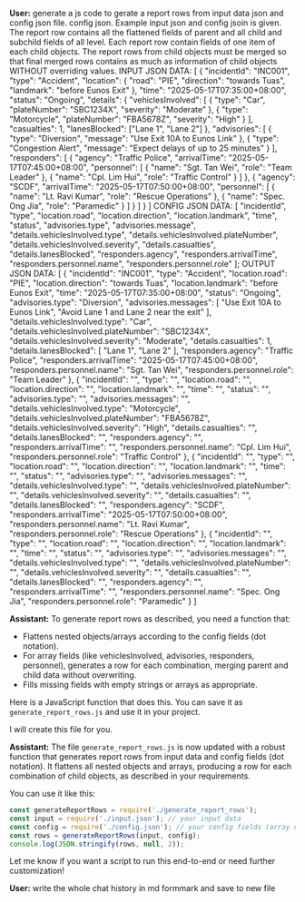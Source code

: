 **User:**
generate a js code to gerate a report rows from input data json and config json file. config json. Example input json and config jsoin is given.
The report row contains all the flattened fields of parent and all child and subchild fields of all level.
Each report row contain fields of one item of each child objects.
The report rows from child objects must be merged so that final merged rows contains as much as information of child objects WITHOUT overriding values.
INPUT JSON DATA:
[
  {
    "incidentId": "INC001",
    "type": "Accident",
    "location": {
      "road": "PIE",
      "direction": "towards Tuas",
      "landmark": "before Eunos Exit"
    },
    "time": "2025-05-17T07:35:00+08:00",
    "status": "Ongoing",
    "details": {
      "vehiclesInvolved": [
        { "type": "Car", "plateNumber": "SBC1234X", "severity": "Moderate" },
        { "type": "Motorcycle", "plateNumber": "FBA5678Z", "severity": "High" }
      ],
      "casualties": 1,
      "lanesBlocked": ["Lane 1", "Lane 2"]
    },
    "advisories": [
      {
        "type": "Diversion",
        "message": "Use Exit 10A to Eunos Link"
      },
      {
        "type": "Congestion Alert",
        "message": "Expect delays of up to 25 minutes"
      }
    ],
    "responders": [
      {
        "agency": "Traffic Police",
        "arrivalTime": "2025-05-17T07:45:00+08:00",
        "personnel": [
          { "name": "Sgt. Tan Wei", "role": "Team Leader" },
          { "name": "Cpl. Lim Hui", "role": "Traffic Control" }
        ]
      },
      {
        "agency": "SCDF",
        "arrivalTime": "2025-05-17T07:50:00+08:00",
        "personnel": [
          { "name": "Lt. Ravi Kumar", "role": "Rescue Operations" },
          { "name": "Spec. Ong Jia", "role": "Paramedic" }
        ]
      }
    ]
  }
]
CONFIG JSON DATA:
[
  "incidentId",
  "type",
  "location.road",
  "location.direction",
  "location.landmark",
  "time",
  "status",
  "advisories.type",
  "advisories.message",
  "details.vehiclesInvolved.type",
  "details.vehiclesInvolved.plateNumber",
  "details.vehiclesInvolved.severity",
  "details.casualties",
  "details.lanesBlocked",
  "responders.agency",
  "responders.arrivalTime",
  "responders.personnel.name",
  "responders.personnel.role"
];
OUTPUT JSON DATA:
[
  {
    "incidentId": "INC001",
    "type": "Accident",
    "location.road": "PIE",
    "location.direction": "towards Tuas",
    "location.landmark": "before Eunos Exit",
    "time": "2025-05-17T07:35:00+08:00",
    "status": "Ongoing",
    "advisories.type": "Diversion",
    "advisories.messages": [
      "Use Exit 10A to Eunos Link",
      "Avoid Lane 1 and Lane 2 near the exit"
    ],
    "details.vehiclesInvolved.type": "Car",
    "details.vehiclesInvolved.plateNumber": "SBC1234X",
    "details.vehiclesInvolved.severity": "Moderate",
    "details.casualties": 1,
    "details.lanesBlocked": [
      "Lane 1",
      "Lane 2"
    ],
    "responders.agency": "Traffic Police",
    "responders.arrivalTime": "2025-05-17T07:45:00+08:00",
    "responders.personnel.name": "Sgt. Tan Wei",
    "responders.personnel.role": "Team Leader"
  },
  {
    "incidentId": "",
    "type": "",
    "location.road": "",
    "location.direction": "",
    "location.landmark": "",
    "time": "",
    "status": "",
    "advisories.type": "",
    "advisories.messages": "",
    "details.vehiclesInvolved.type": "Motorcycle",
    "details.vehiclesInvolved.plateNumber": "FBA5678Z",
    "details.vehiclesInvolved.severity": "High",
    "details.casualties": "",
    "details.lanesBlocked": "",
    "responders.agency": "",
    "responders.arrivalTime": "",
    "responders.personnel.name": "Cpl. Lim Hui",
    "responders.personnel.role": "Traffic Control"
  },
  {
    "incidentId": "",
    "type": "",
    "location.road": "",
    "location.direction": "",
    "location.landmark": "",
    "time": "",
    "status": "",
    "advisories.type": "",
    "advisories.messages": "",
    "details.vehiclesInvolved.type": "",
    "details.vehiclesInvolved.plateNumber": "",
    "details.vehiclesInvolved.severity": "",
    "details.casualties": "",
    "details.lanesBlocked": "",
    "responders.agency": "SCDF",
    "responders.arrivalTime": "2025-05-17T07:50:00+08:00",
    "responders.personnel.name": "Lt. Ravi Kumar",
    "responders.personnel.role": "Rescue Operations"
  },
  {
    "incidentId": "",
    "type": "",
    "location.road": "",
    "location.direction": "",
    "location.landmark": "",
    "time": "",
    "status": "",
    "advisories.type": "",
    "advisories.messages": "",
    "details.vehiclesInvolved.type": "",
    "details.vehiclesInvolved.plateNumber": "",
    "details.vehiclesInvolved.severity": "",
    "details.casualties": "",
    "details.lanesBlocked": "",
    "responders.agency": "",
    "responders.arrivalTime": "",
    "responders.personnel.name": "Spec. Ong Jia",
    "responders.personnel.role": "Paramedic"
  }
]

**Assistant:**
To generate report rows as described, you need a function that:

- Flattens nested objects/arrays according to the config fields (dot notation).
- For array fields (like vehiclesInvolved, advisories, responders, personnel), generates a row for each combination, merging parent and child data without overwriting.
- Fills missing fields with empty strings or arrays as appropriate.

Here is a JavaScript function that does this. You can save it as `generate_report_rows.js` and use it in your project.

I will create this file for you.

**Assistant:**
The file `generate_report_rows.js` is now updated with a robust function that generates report rows from input data and config fields (dot notation). It flattens all nested objects and arrays, producing a row for each combination of child objects, as described in your requirements.

You can use it like this:

```js
const generateReportRows = require('./generate_report_rows');
const input = require('./input.json'); // your input data
const config = require('./config.json'); // your config fields (array of dot paths)
const rows = generateReportRows(input, config);
console.log(JSON.stringify(rows, null, 2));
```

Let me know if you want a script to run this end-to-end or need further customization!

**User:**
write the whole chat history in md formmark and save to new file
